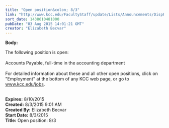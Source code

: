 ```yaml
---
title: "Open position&colon; 8/3"
link: "http://www.kcc.edu/FacultyStaff/update/Lists/Announcements/DispForm.aspx?ID=1992"
sort_date: 1438610481000
pubDate: "03 Aug 2015 14:01:21 GMT"
creator: "Elizabeth Becvar"
---
```


<div><b>Body:</b> <div class="ExternalClass7F0E617AD9AF45B698EC3E889035635C"><p>​The following position is open: <br /><br />Accounts Payable, full-time in the accounting department   <br /><br />For detailed information about these and all other open positions, click on &quot;Employment&quot; at the bottom of any KCC web page, or go to <a href="/jobs">www.kcc.edu/jobs</a>.<br /> <br /></p></div></div>
<div><b>Expires:</b> 8/10/2015</div>
<div><b>Created:</b> 8/3/2015 9:01 AM</div>
<div><b>Created By:</b> Elizabeth Becvar</div>
<div><b>Start Date:</b> 8/3/2015</div>
<div><b>Title:</b> Open position: 8/3</div>
